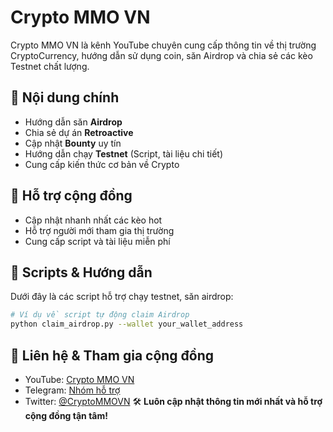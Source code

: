 # Crypto MMO VN

Crypto MMO VN là kênh YouTube chuyên cung cấp thông tin về thị trường CryptoCurrency, hướng dẫn sử dụng coin, săn Airdrop và chia sẻ các kèo Testnet chất lượng.

## 📌 Nội dung chính
- Hướng dẫn săn **Airdrop**
- Chia sẻ dự án **Retroactive**
- Cập nhật **Bounty** uy tín
- Hướng dẫn chạy **Testnet** (Script, tài liệu chi tiết)
- Cung cấp kiến thức cơ bản về Crypto

## 🚀 Hỗ trợ cộng đồng
- Cập nhật nhanh nhất các kèo hot
- Hỗ trợ người mới tham gia thị trường
- Cung cấp script và tài liệu miễn phí

## 📂 Scripts & Hướng dẫn
Dưới đây là các script hỗ trợ chạy testnet, săn airdrop:

```bash
# Ví dụ về script tự động claim Airdrop
python claim_airdrop.py --wallet your_wallet_address
```

## 🔗 Liên hệ & Tham gia cộng đồng
- YouTube: [Crypto MMO VN](https://www.youtube.com/@cryptommo8668)
- Telegram: [Nhóm hỗ trợ](t.me/cryptommo8668)
- Twitter: [@CryptoMMOVN](https://x.com/cryptommo8668)
🛠 **Luôn cập nhật thông tin mới nhất và hỗ trợ cộng đồng tận tâm!**
